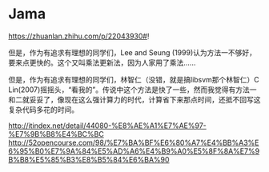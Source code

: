# Jama
https://zhuanlan.zhihu.com/p/22043930#!

但是，作为有追求有理想的同学们，Lee and Seung (1999)认为方法一不够好，要来点更快的。这个又叫乘法更新法，因为人家用了乘法......

但是，作为有追求有理想的同学们，林智仁（没错，就是搞libsvm那个林智仁）C Lin(2007)摇摇头，“看我的”。传说中这个方法是快了一些，然而我觉得有方法一和二就妥妥了，像现在这么强计算力的时代，计算省下来那点时间，还抵不回写这复杂代码多花的时间。

http://itindex.net/detail/44080-%E8%AE%A1%E7%AE%97-%E7%9B%B8%E4%BC%BC
http://52opencourse.com/98/%E7%BA%BF%E6%80%A7%E4%BB%A3%E6%95%B0%E7%9A%84%E5%AD%A6%E4%B9%A0%E5%8F%8A%E7%9B%B8%E5%85%B3%E8%B5%84%E6%BA%90
